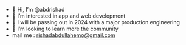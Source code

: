 - 👋 Hi, I’m @abdrishad
- 👀 I’m interested in app and web development
- 🌱 I will be passing out in 2024 with a major production engineering
- 💞️ I’m looking to learn more the community
- mail me : rishadabdullahemo@gmail.com

<!---
abdrishad/abdrishad is a ✨ special ✨ repository because its `README.md` (this file) appears on your GitHub profile.
You can click the Preview link to take a look at your changes.
--->
